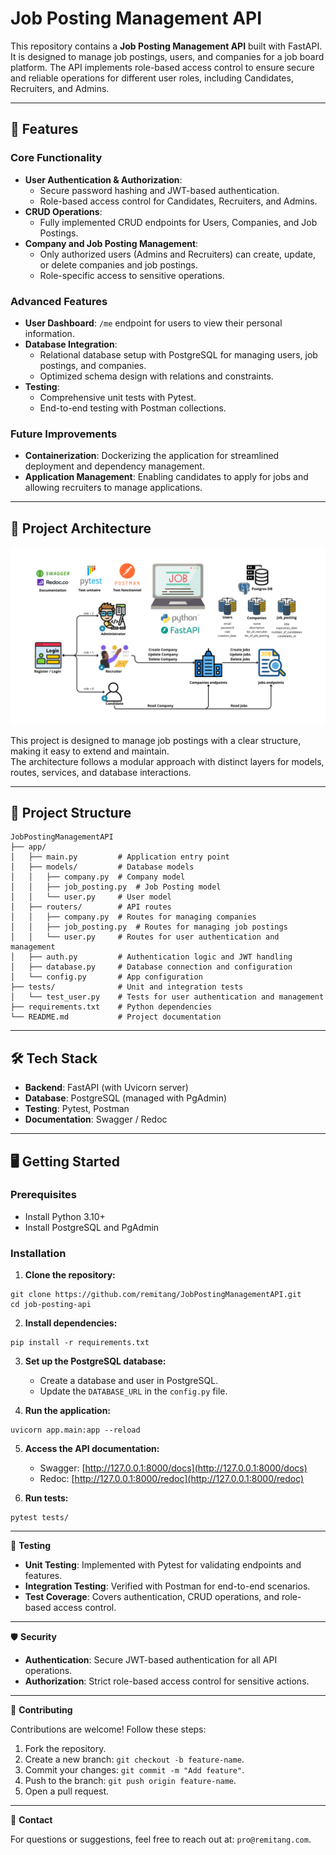 # Job Posting Management API

This repository contains a **Job Posting Management API** built with FastAPI. It is designed to manage job postings, users, and companies for a job board platform. The API implements role-based access control to ensure secure and reliable operations for different user roles, including Candidates, Recruiters, and Admins.  

---

## 🚀 Features  

### Core Functionality  
- **User Authentication & Authorization**:  
  - Secure password hashing and JWT-based authentication.  
  - Role-based access control for Candidates, Recruiters, and Admins.  
- **CRUD Operations**:  
  - Fully implemented CRUD endpoints for Users, Companies, and Job Postings.  
- **Company and Job Posting Management**:  
  - Only authorized users (Admins and Recruiters) can create, update, or delete companies and job postings.  
  - Role-specific access to sensitive operations.  

### Advanced Features  
- **User Dashboard**: `/me` endpoint for users to view their personal information.  
- **Database Integration**:  
  - Relational database setup with PostgreSQL for managing users, job postings, and companies.  
  - Optimized schema design with relations and constraints.  
- **Testing**:  
  - Comprehensive unit tests with Pytest.  
  - End-to-end testing with Postman collections.  

### Future Improvements  
- **Containerization**: Dockerizing the application for streamlined deployment and dependency management.  
- **Application Management**: Enabling candidates to apply for jobs and allowing recruiters to manage applications.  

---

## 📁 Project Architecture  

![Project Architecture](Project%20architecture.png)

This project is designed to manage job postings with a clear structure, making it easy to extend and maintain.  
The architecture follows a modular approach with distinct layers for models, routes, services, and database interactions.

---

## 📂 Project Structure  

```
JobPostingManagementAPI
├── app/
│   ├── main.py         # Application entry point
│   ├── models/         # Database models
│   │   ├── company.py  # Company model
│   │   ├── job_posting.py  # Job Posting model
│   │   └── user.py     # User model
│   ├── routers/        # API routes
│   │   ├── company.py  # Routes for managing companies
│   │   ├── job_posting.py  # Routes for managing job postings
│   │   └── user.py     # Routes for user authentication and management
│   ├── auth.py         # Authentication logic and JWT handling
│   ├── database.py     # Database connection and configuration
│   └── config.py       # App configuration
├── tests/              # Unit and integration tests
│   └── test_user.py    # Tests for user authentication and management
├── requirements.txt    # Python dependencies
└── README.md           # Project documentation
```

---

## 🛠️ **Tech Stack**

- **Backend**: FastAPI (with Uvicorn server)
- **Database**: PostgreSQL (managed with PgAdmin)
- **Testing**: Pytest, Postman
- **Documentation**: Swagger / Redoc

---

## 🖥️ **Getting Started**

### Prerequisites

- Install Python 3.10+
- Install PostgreSQL and PgAdmin

### Installation

1. **Clone the repository:**

```
git clone https://github.com/remitang/JobPostingManagementAPI.git  
cd job-posting-api
```

2. **Install dependencies:**

```
pip install -r requirements.txt
```

3. **Set up the PostgreSQL database:**

   - Create a database and user in PostgreSQL.
   - Update the `DATABASE_URL` in the `config.py` file.

4. **Run the application:**

```
uvicorn app.main:app --reload
```

5. **Access the API documentation:**

   - Swagger: [http://127.0.0.1:8000/docs](http://127.0.0.1:8000/docs)
   - Redoc: [http://127.0.0.1:8000/redoc](http://127.0.0.1:8000/redoc)

6. **Run tests:**

```
pytest tests/
```

---


🧪 **Testing**

- **Unit Testing**: Implemented with Pytest for validating endpoints and features.
- **Integration Testing**: Verified with Postman for end-to-end scenarios.
- **Test Coverage**: Covers authentication, CRUD operations, and role-based access control.

---


🛡️ **Security**

- **Authentication**: Secure JWT-based authentication for all API operations.
- **Authorization**: Strict role-based access control for sensitive actions.

---


🤝 **Contributing**

Contributions are welcome! Follow these steps:

1. Fork the repository.
2. Create a new branch: `git checkout -b feature-name`.
3. Commit your changes: `git commit -m "Add feature"`.
4. Push to the branch: `git push origin feature-name`.
5. Open a pull request.

---

📧 **Contact**

For questions or suggestions, feel free to reach out at: `pro@remitang.com`.
